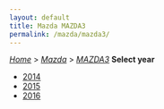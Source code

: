 ```yaml
---
layout: default
title: Mazda MAZDA3
permalink: /mazda/mazda3/
---
```

[*Home*](/) > [*Mazda*](/mazda/) > [*MAZDA3*](/mazda/mazda3/)
**Select year**
- [2014](/mazda/mazda3/2014/)
- [2015](/mazda/mazda3/2015/)
- [2016](/mazda/mazda3/2016/)
